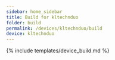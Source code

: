 ```yaml
---
sidebar: home_sidebar
title: Build for kltechnduo
folder: build
permalink: /devices/kltechnduo/build
device: kltechnduo
---
```

{% include templates/device_build.md %}

